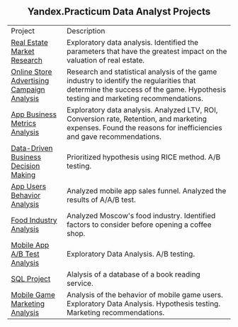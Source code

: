 <center><h2>Yandex.Practicum Data Analyst Projects</h2></center>
<table width=100% valign=top >
  <tr>
    <td width=25%>Project</td>
    <td>Description</td>
  </tr>
  
  <tr>
    <td><a href="https://github.com/KerimOmarov/data_analyst_projects/tree/main/01.%20real_estate">Real Estate Market Research</a></td>
    <td>Exploratory data analysis. Identified the parameters that have the greatest impact on the valuation of real estate. </td>
  </tr>
  <tr>
    <td><a href="https://github.com/KerimOmarov/data_analyst_projects/tree/main/02.%20online_store_advertising_campaign">Online Store Advertising Campaign Analysis</a></td>
    <td> Research and statistical analysis of the game industry to identify the regularities that determine the success of the game. Hypothesis testing and marketing recommendations.</td>
  </tr>
  <tr>
    <td><a href="https://github.com/KerimOmarov/data_analyst_projects/tree/main/03.%20business_metrics_analysis">App Business Metrics Analysis</a></td>
    <td>Exploratory data analysis. Analyzed LTV, ROI, Conversion rate, Retention, and marketing expenses. Found the reasons for inefficiencies and gave recommendations.</td>
  </tr>
  <tr>
    <td><a href="https://github.com/KerimOmarov/data_analyst_projects/tree/main/04.%20data_driven_business_decision_making">Data-Driven Business Decision Making</a></td>
    <td> Prioritized hypothesis using RICE method. A/B testing.</td>
  </tr>
  <tr>
    <td><a href="https://github.com/KerimOmarov/data_analyst_projects/tree/main/05.%20app_users_behavior_analysis">App Users Behavior Analysis</a></td>
    <td> Analyzed mobile app sales funnel. Analyzed the results of A/A/B test.</td>
  </tr>
  <tr>
    <td><a href="https://github.com/KerimOmarov/data_analyst_projects/tree/main/06.%20food_industry_analysis">Food Industry Analysis</a></td>
    <td>Analyzed Moscow's food industry. Identified factors to consider before opening a coffee shop.</td>
  </tr>
  <tr>
    <td><a href="https://github.com/KerimOmarov/data_analyst_projects/tree/main/07.%20mobile_app_ab_test_analysis">Mobile App A/B Test Analysis</a></td>
    <td> Exploratory Data Analysis. A/B testing.</td>
  </tr>
  <tr>
    <td><a href="https://github.com/KerimOmarov/data_analyst_projects/tree/main/08.%20sql_project">SQL Project</a></td>
    <td>Alalysis of a database of a book reading service.</td>
  </tr>
  <tr>
    <td><a href="https://github.com/KerimOmarov/data_analyst_projects/tree/main/09.%20mobile_game_marketing_analysis">Mobile Game Marketing Analysis</a></td>
    <td>Analysis of the behavior of mobile game users. Exploratory Data Analysis. Hypothesis testing. Marketing recommendations. </td>
  </tr>
 </table>
